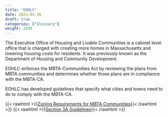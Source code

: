 ```yaml
---
title: "EOHLC"
date: 2023-05-26
draft: true
categories: ["Glossary"]
weight: 2030
---
```

The Executive Office of Housing and Livable Communities is a cabinet level office that is charged with creating more homes in Massachusetts and lowering  housing costs for residents. It was previously known as the Department of Housing and Community Development.

EOHLC enforces the MBTA-Communities Act by reviewing the plans from MBTA communities and determines whether those plans are in compliance with the MBTA-CA.

EOHLC has developed guidelines that specify what cities and towns need to do to comply with the MBTA-CA.

{{< rawhtml >}}<a href="https://www.mass.gov/info-details/multi-family-zoning-requirement-for-mbta-communities" target="_new">Zoning Requirements for MBTA Communities</a>{{< /rawhtml >}}
{{< rawhtml >}}<a href="https://www.mass.gov/info-details/section-3a-guidelines" target="_new">Section 3A Guidelines</a>{{< /rawhtml >}}

